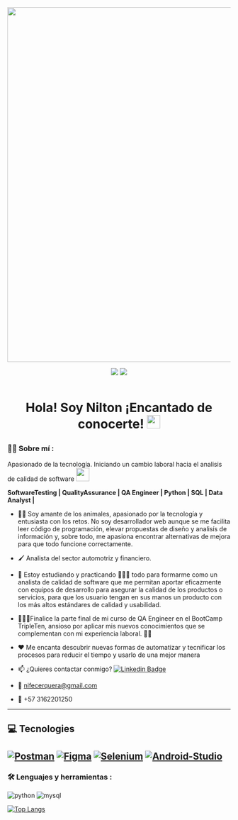 <div id="header" align="center">
  <img decoding="async" src="https://github.com/user-attachments/assets/dcff9662-01e5-4c0a-b591-e9c5bacbeaf8" width="800"/>
</div>
<div id="badges" align="center">

  
[![](https://img.shields.io/badge/LinkedIn-0077B5?style=for-the-badge&logo=linkedin&logoColor=white)](https://www.linkedin.com/in/NilCerquera/) 
![](https://komarev.com/ghpvc/?username=NilCerquera&color=blueviolet&style=flat-square)
 <div id="badges" align="center">
  <img src="https://visitor-badge-reloaded.herokuapp.com/badge?page_id=NilCerquera.NilCerquera&color=00cf00" alt=""/>
   <h1>
     
  Hola! Soy Nilton ¡Encantado de conocerte! 
  <img src="https://media.giphy.com/media/hvRJCLFzcasrR4ia7z/giphy.gif" width="30px"/>
</h1>
 <div id="header" align="left">

### :woman_technologist: Sobre mí :

Apasionado de la tecnología. Iniciando un cambio laboral hacia el analisis de calidad de software <img src="https://media.giphy.com/media/WUlplcMpOCEmTGBtBW/giphy.gif" width="30"> 

**SoftwareTesting | QualityAssurance | QA Engineer | Python | SQL | Data Analyst |**
   
* 🧑‍💻 Soy amante de los animales, apasionado por la tecnología y entusiasta con los retos. No soy desarrollador web aunque se me facilita leer código de programación, elevar propuestas de diseño y analisís de información y, sobre todo, me apasiona encontrar alternativas de mejora para que todo funcione correctamente.

* 🖌️ Analista del sector automotriz y financiero.

* 🌱 Estoy estudiando y practicando 👨🏻‍💻 todo para formarme como un analista de calidad de software que me permitan aportar eficazmente con equipos de desarrollo para asegurar la calidad de los productos o servicios, para que los usuario tengan en sus manos un producto con los más altos estándares de calidad y usabilidad.

* 👨🏻‍🎓Finalice la parte final de mi curso de QA Engineer en el BootCamp TripleTen, ansioso por aplicar mis nuevos conocimientos que se complementan con mi experiencia laboral. 🕺🏻

* ❤️ Me encanta descubrir nuevas formas de automatizar y tecnificar los procesos para reducir el tiempo y usarlo de una mejor manera

* 📫 ¿Quieres contactar conmigo? [![Linkedin Badge](https://img.shields.io/badge/-Nilton-blue?style=flat&logo=Linkedin&logoColor=white)](https://www.linkedin.com/in/NilCerquera/)

* :e-mail: nifecerquera@gmail.com

* :iphone: +57 3162201250
---
## 💻 Tecnologies
[![Postman](https://img.shields.io/badge/Postman-FF6C37?style=for-the-badge&logo=Postman&logoColor=white)]()
[![Figma](https://img.shields.io/badge/Figma-F24E1E?style=for-the-badge&logo=figma&logoColor=white)]()
[![Selenium](https://img.shields.io/badge/Selenium-FF6C37?style=for-the-badge&logo=Selenium&logoColor=white)]()
[![Android-Studio](https://img.shields.io/badge/Android-Studio-FF6C37?style=for-the-badge&logo=Android-Studio&logoColor=white)]()
---
 ### :hammer_and_wrench: Lenguajes y herramientas :
<div id="header" align="left">
    <img src="https://img.shields.io/badge/Python-3776AB?style=for-the-badge&logo=python&logoColor=white" alt="python"/>
  </a>
    <img src="https://img.shields.io/badge/MySQL-6DB33F?style=for-the-badge&logo=mysql&logoColor=white" alt="mysql"/>
  </a>
  
</div>

[![Top Langs](https://github-readme-stats.vercel.app/api/top-langs/?username=noelianav91&layout=compact&theme=vision-friendly-dark)](https://github.com/anuraghazra/github-readme-stats)
